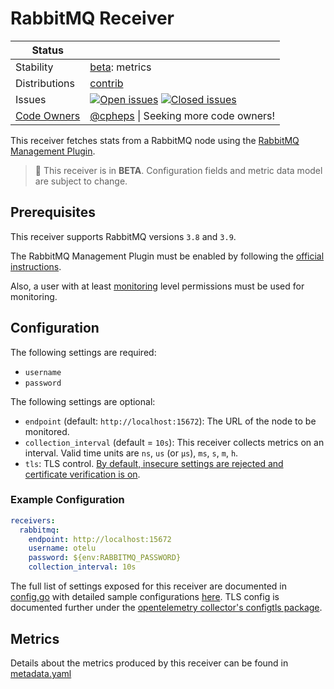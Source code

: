 # RabbitMQ Receiver

<!-- status autogenerated section -->
| Status        |           |
| ------------- |-----------|
| Stability     | [beta]: metrics   |
| Distributions | [contrib] |
| Issues        | [![Open issues](https://img.shields.io/github/issues-search/open-telemetry/opentelemetry-collector-contrib?query=is%3Aissue%20is%3Aopen%20label%3Areceiver%2Frabbitmq%20&label=open&color=orange&logo=opentelemetry)](https://github.com/open-telemetry/opentelemetry-collector-contrib/issues?q=is%3Aopen+is%3Aissue+label%3Areceiver%2Frabbitmq) [![Closed issues](https://img.shields.io/github/issues-search/open-telemetry/opentelemetry-collector-contrib?query=is%3Aissue%20is%3Aclosed%20label%3Areceiver%2Frabbitmq%20&label=closed&color=blue&logo=opentelemetry)](https://github.com/open-telemetry/opentelemetry-collector-contrib/issues?q=is%3Aclosed+is%3Aissue+label%3Areceiver%2Frabbitmq) |
| [Code Owners](https://github.com/open-telemetry/opentelemetry-collector-contrib/blob/main/CONTRIBUTING.md#becoming-a-code-owner)    | [@cpheps](https://www.github.com/cpheps) \| Seeking more code owners! |

[beta]: https://github.com/open-telemetry/opentelemetry-collector/blob/main/docs/component-stability.md#beta
[contrib]: https://github.com/open-telemetry/opentelemetry-collector-releases/tree/main/distributions/otelcol-contrib
<!-- end autogenerated section -->

This receiver fetches stats from a RabbitMQ node using the [RabbitMQ Management Plugin](https://www.rabbitmq.com/management.html).

> :construction: This receiver is in **BETA**. Configuration fields and metric data model are subject to change.
## Prerequisites

This receiver supports RabbitMQ versions `3.8` and `3.9`.

The RabbitMQ Management Plugin must be enabled by following the [official instructions](https://www.rabbitmq.com/management.html#getting-started).

Also, a user with at least [monitoring](https://www.rabbitmq.com/management.html#permissions) level permissions must be used for monitoring.

## Configuration

The following settings are required:
- `username`
- `password`

The following settings are optional:

- `endpoint` (default: `http://localhost:15672`): The URL of the node to be monitored.
- `collection_interval` (default = `10s`): This receiver collects metrics on an interval. Valid time units are `ns`, `us` (or `µs`), `ms`, `s`, `m`, `h`.
- `tls`: TLS control. [By default, insecure settings are rejected and certificate verification is on](https://github.com/open-telemetry/opentelemetry-collector/blob/main/config/configtls/README.md).

### Example Configuration

```yaml
receivers:
  rabbitmq:
    endpoint: http://localhost:15672
    username: otelu
    password: ${env:RABBITMQ_PASSWORD}
    collection_interval: 10s
```

The full list of settings exposed for this receiver are documented in [config.go](./config.go) with detailed sample configurations [here](./testdata/config.yaml). TLS config is documented further under the [opentelemetry collector's configtls package](https://github.com/open-telemetry/opentelemetry-collector/blob/main/config/configtls/README.md).

## Metrics

Details about the metrics produced by this receiver can be found in [metadata.yaml](./metadata.yaml)

